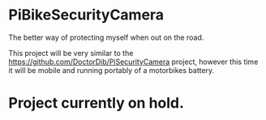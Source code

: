 # PiBikeSecurityCamera
The better way of protecting myself when out on the road.

This project will be very similar to the https://github.com/DoctorDib/PiSecurityCamera project, however this time it will be mobile and running portably of a motorbikes battery.


# Project currently on hold.
